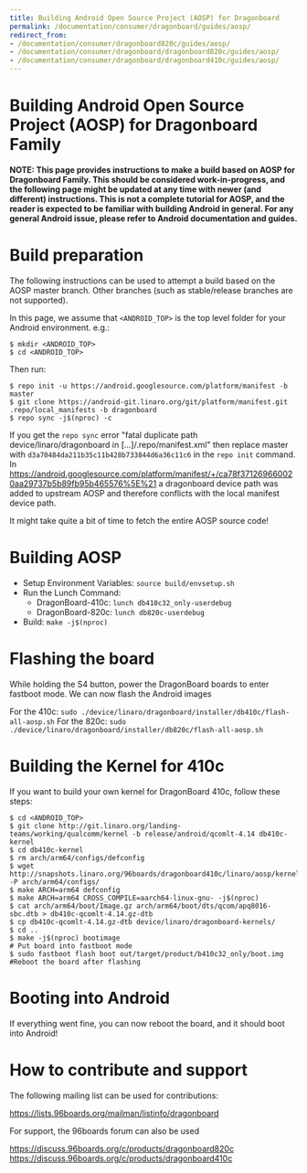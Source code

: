 ```yaml
---
title: Building Android Open Source Project (AOSP) for Dragonboard
permalink: /documentation/consumer/dragonboard/guides/aosp/
redirect_from:
- /documentation/consumer/dragonboard820c/guides/aosp/
- /documentation/consumer/dragonboard/dragonboard820c/guides/aosp/
- /documentation/consumer/dragonboard/dragonboard410c/guides/aosp/
---
```

# Building Android Open Source Project (AOSP) for Dragonboard Family

**NOTE: This page provides instructions to make a build based on AOSP for Dragonboard Family. This should be considered work-in-progress, and the following page might be updated at any time with newer (and different) instructions. This is not a complete tutorial for AOSP, and the reader is expected to be familiar with building Android in general. For any general Android issue, please refer to Android documentation and guides.**

# Build preparation

The following instructions can be used to attempt a build based on the AOSP master branch. Other branches (such as stable/release branches are not supported).

In this page, we assume that `<ANDROID_TOP>` is the top level folder for your Android environment. e.g.:
```shell
$ mkdir <ANDROID_TOP>
$ cd <ANDROID_TOP>
```
Then run:
```shell
$ repo init -u https://android.googlesource.com/platform/manifest -b master
$ git clone https://android-git.linaro.org/git/platform/manifest.git .repo/local_manifests -b dragonboard
$ repo sync -j$(nproc) -c
```

If you get the `repo sync` error "fatal duplicate path device/linaro/dragonboard in [...]/.repo/manifest.xml" then replace master with `d3a70484da211b35c11b428b733844d6a36c11c6` in the `repo init` command. In https://android.googlesource.com/platform/manifest/+/ca78f371269660020aa29737b5b89fb95b465576%5E%21 a dragonboard device path was added to upstream AOSP and therefore conflicts with the local manifest device path.

It might take quite a bit of time to fetch the entire AOSP source code!

# Building AOSP
- Setup Environment Variables: `source build/envsetup.sh`
- Run the Lunch Command:
  - DragonBoard-410c: `lunch db410c32_only-userdebug`
  - DragonBoard-820c: `lunch db820c-userdebug`
- Build: `make -j$(nproc)`


# Flashing the board

While holding the S4 button, power the DragonBoard boards to enter fastboot mode.
We can now flash the Android images

For the 410c: `sudo ./device/linaro/dragonboard/installer/db410c/flash-all-aosp.sh`
For the 820c: `sudo ./device/linaro/dragonboard/installer/db820c/flash-all-aosp.sh`

# Building the Kernel for 410c
If you want to build your own kernel for DragonBoard 410c, follow these steps:

```shell
$ cd <ANDROID_TOP>
$ git clone http://git.linaro.org/landing-teams/working/qualcomm/kernel -b release/android/qcomlt-4.14 db410c-kernel
$ cd db410c-kernel
$ rm arch/arm64/configs/defconfig
$ wget http://snapshots.linaro.org/96boards/dragonboard410c/linaro/aosp/kernel/latest/defconfig -P arch/arm64/configs/
$ make ARCH=arm64 defconfig
$ make ARCH=arm64 CROSS_COMPILE=aarch64-linux-gnu- -j$(nproc)
$ cat arch/arm64/boot/Image.gz arch/arm64/boot/dts/qcom/apq8016-sbc.dtb > db410c-qcomlt-4.14.gz-dtb
$ cp db410c-qcomlt-4.14.gz-dtb device/linaro/dragonboard-kernels/
$ cd ..
$ make -j$(nproc) bootimage
# Put board into fastboot mode
$ sudo fastboot flash boot out/target/product/b410c32_only/boot.img
#Reboot the board after flashing
```

# Booting into Android

If everything went fine, you can now reboot the board, and it should boot into Android!


# How to contribute and support

The following mailing list can be used for contributions:

https://lists.96boards.org/mailman/listinfo/dragonboard

For support, the 96boards forum can also be used

https://discuss.96boards.org/c/products/dragonboard820c
https://discuss.96boards.org/c/products/dragonboard410c
